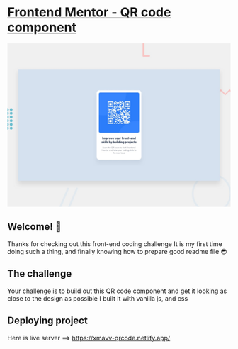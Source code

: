 # [Frontend Mentor - QR code component](https://xmavv-qrcode.netlify.app/)

![Design preview for the QR code component coding challenge](./design/desktop-preview.jpg)

## Welcome! 🤪

Thanks for checking out this front-end coding challenge
It is my first time doing such a thing, and finally knowing how to prepare good readme file 😎

## The challenge

Your challenge is to build out this QR code component and get it looking as close to the design as possible
I built it with vanilla js, and css

## Deploying project

Here is live server ==> https://xmavv-qrcode.netlify.app/
